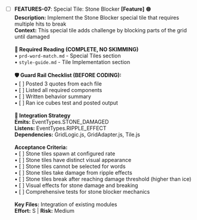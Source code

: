 - [ ] **FEATURES-07**: Special Tile: Stone Blocker **[Feature]** 🟠<br/>**Description:** Implement the Stone Blocker special tile that requires multiple hits to break<br/>**Context:** This special tile adds challenge by blocking parts of the grid until damaged<br/><br/>**📖 Required Reading (COMPLETE, NO SKIMMING)**<br/>• `prd-word-match.md` - Special Tiles section<br/>• `style-guide.md` - Tile Implementation section<br/><br/>**🛡️ Guard Rail Checklist (BEFORE CODING):**<br/>• [ ] Posted 3 quotes from each file<br/>• [ ] Listed all required components<br/>• [ ] Written behavior summary<br/>• [ ] Ran ice cubes test and posted output<br/><br/>**🔗 Integration Strategy**<br/>**Emits:** EventTypes.STONE_DAMAGED<br/>**Listens:** EventTypes.RIPPLE_EFFECT<br/>**Dependencies:** GridLogic.js, GridAdapter.js, Tile.js<br/><br/>**Acceptance Criteria:**<br/>• [ ] Stone tiles spawn at configured rate<br/>• [ ] Stone tiles have distinct visual appearance<br/>• [ ] Stone tiles cannot be selected for words<br/>• [ ] Stone tiles take damage from ripple effects<br/>• [ ] Stone tiles break after reaching damage threshold (higher than ice)<br/>• [ ] Visual effects for stone damage and breaking<br/>• [ ] Comprehensive tests for stone blocker mechanics<br/><br/>**Key Files:** Integration of existing modules<br/>**Effort:** S | **Risk:** Medium